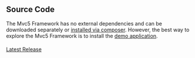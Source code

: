 ## Source Code
<p>The Mvc5 Framework has no external dependencies and can be downloaded separately or <a href="#composer-install">installed via composer</a>. However, the best way to explore the Mvc5 Framework is to install the <a href="#demo-application">demo application</a>.</p>
<p style="margin-top:20px;">
    <a class="btn btn-default btn-lg" href="https://github.com/mvc5/framework/releases/latest"><span class="glyphicon glyphicon-hand-right"></span> Latest Release</a>
</p>
